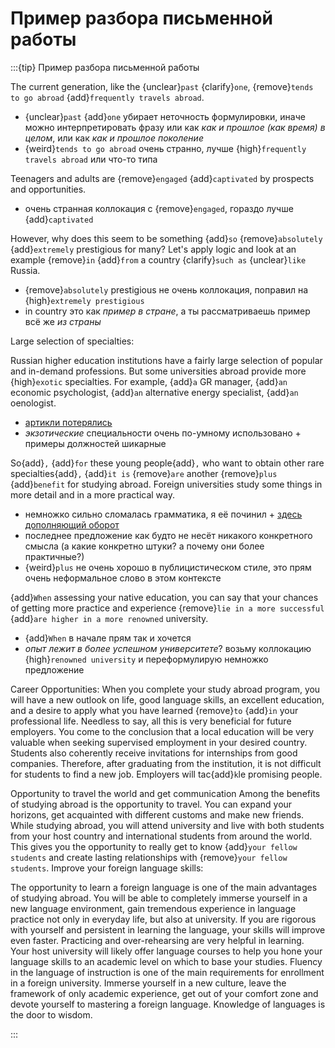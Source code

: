 # Пример разбора письменной работы

:::{tip} Пример разбора письменной работы

The current generation, like the {unclear}`past` {clarify}`one`, {remove}`tends to go abroad` {add}`frequently travels abroad`.

* {unclear}`past` {add}`one` убирает неточность формулировки, иначе можно интерпретировать фразу или как *как и прошлое (как время) в целом*, или как *как и прошлое поколение*
* {weird}`tends to go abroad` очень странно, лучше {high}`frequently travels abroad` или что-то типа

Teenagers and adults are {remove}`engaged` {add}`captivated` by prospects and opportunities. 

* очень странная коллокация с {remove}`engaged`, гораздо лучше {add}`captivated`

However, why does this seem to be something {add}`so` {remove}`absolutely` {add}`extremely` prestigious for many? Let's apply logic and look at an example {remove}`in` {add}`from` a country {clarify}`such as` {unclear}`like` Russia. 

* {remove}`absolutely` prestigious не очень коллокация, поправил на {high}`extremely prestigious`
* in country это как *пример в стране*, а ты рассматриваешь пример всё же *из страны*

Large selection of specialties:

Russian higher education institutions have a fairly large selection of popular and in-demand professions. But some universities abroad provide more {high}`exotic` specialties. For example, {add}`a` GR manager, {add}`an` economic psychologist, {add}`an` alternative energy specialist, {add}`an` oenologist. 

* [артикли потерялись](#no-article)
* *экзотические* специальности очень по-умному использовано + примеры должностей шикарные
 
So{add}`,` {add}`for` these young people{add}`,` who want to obtain other rare specialties{add}`,` {add}`it is` {remove}`are` another {remove}`plus` {add}`benefit` for studying abroad. Foreign universities study some things in more detail and in a more practical way. 

* немножко сильно сломалась грамматика, я её починил + [здесь дополняющий оборот](#def-clauses)
* последнее предложение как будто не несёт никакого конкретного смысла (а какие конкретно штуки? а почему они более практичные?)
* {weird}`plus` не очень хорошо в публицистическом стиле, это прям очень неформальное слово в этом контексте

{add}`When` аssessing your native education, you can say that your chances of getting more practice and experience {remove}`lie in a more successful` {add}`are higher in a more renowned` university.

* {add}`When` в начале прям так и хочется
* *опыт лежит в более успешном университете*? возьму коллокацию {high}`renowned university` и переформулирую немножко предложение 

Career Opportunities:
When you complete your study abroad program, you will have a new outlook on life, good language skills, an excellent education, and a desire to apply what you have learned {remove}`to` {add}`in` your professional life. Needless to say, all this is very beneficial for future employers. You come to the conclusion that a local education will be very valuable when seeking supervised employment in your desired country. Students also coherently receive invitations for internships from good companies. Therefore, after graduating from the institution, it is not difficult for students to find a new job. Employers will tac{add}`k`le promising people.

Opportunity to travel the world and get communication 
Among the benefits of studying abroad is the opportunity to travel. You can expand your horizons, get acquainted with different customs and make new friends. While studying abroad, you will attend university and live with both students from your host country and international students from around the world. This gives you the opportunity to really get to know {add}`your fellow students` and create lasting relationships with {remove}`your fellow students`.
Improve your foreign language skills:

The opportunity to learn a foreign language is one of the main advantages of studying abroad. You will be able to completely immerse yourself in a new language environment, gain tremendous experience in language practice not only in everyday life, but also at university. If you are rigorous with yourself and persistent in learning the language, your skills will improve even faster. Practicing and over-rehearsing are very helpful in learning. Your host university will likely offer language courses to help you hone your language skills to an academic level on which to base your studies. Fluency in the language of instruction is one of the main requirements for enrollment in a foreign university. Immerse yourself in a new culture, leave the framework of only academic experience, get out of your comfort zone and devote yourself to mastering a foreign language. Knowledge of languages is the door to wisdom.

:::